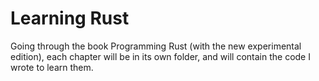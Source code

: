 # Learning Rust
Going through the book Programming Rust (with the new experimental edition), each chapter will be in its own folder, and will contain the code I wrote to learn them.

